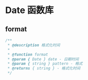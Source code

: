 # Date 函数库

## format

```ts
/**
 * @description 格式化时间
 *
 * @function format
 * @param { Date } date - 日期时间
 * @param { string } pattern - 格式
 * @returns { string } - 格式化时间
 */
```

